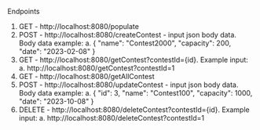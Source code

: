 Endpoints

1. GET - http://localhost:8080/populate
2. POST - http://localhost:8080/createContest - input json body data. Body data example:
   a. {
      "name": "Contest2000",
      "capacity": 200,
      "date": "2023-02-08"
      }
3. GET - http://localhost:8080/getContest?contestId={id}. Example input:
    a. http://localhost:8080/getContest?contestId=1
4. GET - http://localhost:8080/getAllContest
5. POST - http://localhost:8080/updateContest - input json body data. Body data example:
   a. {
   "id": 3,
   "name": "Contest100",
   "capacity": 1000,
   "date": "2023-10-08"
   }
6. DELETE - http://localhost:8080/deleteContest?contestId={id}.  Example input:
   a. http://localhost:8080/deleteContest?contestId=1